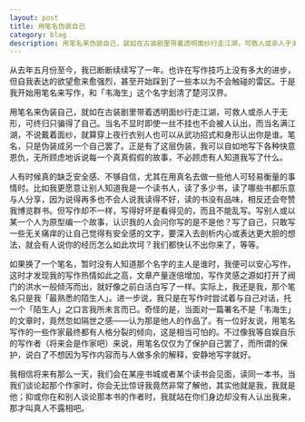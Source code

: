 ```yaml
---
layout: post
title: 用笔名伪装自己
category: blog
description: 用笔名来伪装自己，就如在古装剧里带着透明面纱行走江湖，可救人或杀人于无形，可终归只骗得了自己。
---
```


从去年五月份至今，我已断断续续写了一年。也许在写作技巧上没有多大的进步，但自我表达的欲望愈来愈强烈，甚至开始踩到了一些本以为不会触碰的雷区。于是我开始用笔名来写作，和「韦海生」这个名字划清了楚河汉界。

用笔名来伪装自己，就如在古装剧里带着透明面纱行走江湖，可救人或杀人于无形，可终归只骗得了自己。当名不显时即使一丝不挂也不会被人认出，而当名满江湖，不说戴着面纱，就算穿上夜行衣别人也可以从武功招式和身形认出你是谁。笔名，只是伪装成另一个自己罢了。正是有了这层伪装，我可以自如地写下各种快意恩仇，无所顾虑地诉说每一个真真假假的故事，不必顾虑有人知道我写了什么。

人有时候真的缺乏安全感、不够自信，尤其在用真名去做一些他人可轻易衡量的事情时。比如我更愿意让别人知道我是一个读书人，读了多少书，读了哪些书都乐意与人分享，因为说得再多也不会人说我读得不好，读的书没有品味，相反还会夸赞我博览群书。但写作却不一样，写得好坏是看得见的，而且不能乱写。写别人或以某一个人为原型编一个故事，认识我的人会问你写的是不是他？写了自己，只敢写一些无关痛痒的让自己觉得有安全感的文字，要深入去剖析内心或表达更大胆的想法，就会有人说你的经历怎么如此坎坷？我们都快认不出你来了，等等。

如果换了一个笔名，暂时没有人知道那个名字的主人是谁时，我便可以安心写作，这时才发现我的写作热情如此之高，文章产量逐倍增加，写作灵感之源如打开了阀门的洪水一般倾泻而出，就好像之前白活白写了一样。实际上，我还是我，那个笔名只是我「最熟悉的陌生人」。进一步说，我只是在写作时尝试着与自己对话，托一个「陌生人」之口言我所未言而已。奇怪的是，当面对一篇署名不是「韦海生」的文章时，竟然忽如隔世之感——认为那是他人的作品了。有一位好友说，用笔名写作的一些作家最终都有人格分裂的倾向，这是相当可怕的。不过像我等自娱自乐的写作者（将来会是作家吧）来说，用笔名仅仅为了保护自己罢了，而所谓的保护，说白了不想因为写作内容而与人做多余的解释，安静地写字就好。

我相信将来有那么一天，我们会在某座书城或者某个读书会见面，读同一本书，当我们谈论起那个作家时，你会无比惊讶我竟然非常了解他，其实他就是我，我就是他；抑或你在和别人谈论那本书的作者时，我就站在你们身边却没有人认出我来，那才叫真人不露相吧。
